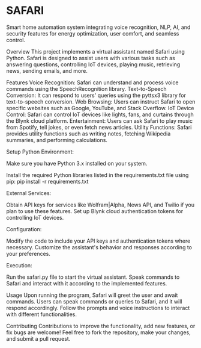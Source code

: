 # SAFARI
Smart home automation system integrating voice recognition, NLP, AI, and security features for energy optimization, user comfort, and seamless control.

Overview
This project implements a virtual assistant named Safari using Python. Safari is designed to assist users with various tasks such as answering questions, controlling IoT devices, playing music, retrieving news, sending emails, and more.

Features
Voice Recognition: Safari can understand and process voice commands using the SpeechRecognition library.
Text-to-Speech Conversion: It can respond to users' queries using the pyttsx3 library for text-to-speech conversion.
Web Browsing: Users can instruct Safari to open specific websites such as Google, YouTube, and Stack Overflow.
IoT Device Control: Safari can control IoT devices like lights, fans, and curtains through the Blynk cloud platform.
Entertainment: Users can ask Safari to play music from Spotify, tell jokes, or even fetch news articles.
Utility Functions: Safari provides utility functions such as writing notes, fetching Wikipedia summaries, and performing calculations.

Setup
Python Environment:

Make sure you have Python 3.x installed on your system.

Install the required Python libraries listed in the requirements.txt file using pip:
pip install -r requirements.txt

External Services:

Obtain API keys for services like Wolfram|Alpha, News API, and Twilio if you plan to use these features.
Set up Blynk cloud authentication tokens for controlling IoT devices.

Configuration:

Modify the code to include your API keys and authentication tokens where necessary.
Customize the assistant's behavior and responses according to your preferences.

Execution:

Run the safari.py file to start the virtual assistant.
Speak commands to Safari and interact with it according to the implemented features.

Usage
Upon running the program, Safari will greet the user and await commands.
Users can speak commands or queries to Safari, and it will respond accordingly.
Follow the prompts and voice instructions to interact with different functionalities.

Contributing
Contributions to improve the functionality, add new features, or fix bugs are welcome! Feel free to fork the repository, make your changes, and submit a pull request.
